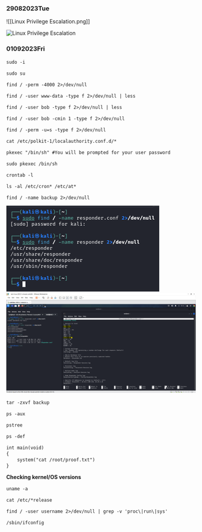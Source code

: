 ### 29082023Tue


![[Linux Privilege Escalation.png]]

![Linux Privilege Escalation](https://github.com/r1skkam/OffSec-PEN-200-OSCP-Preparation/assets/58542375/1908ed45-dc27-49ab-a4d5-275adbc1ebfd)

### 01092023Fri

```
sudo -i
```

```
sudo su
```

```
find / -perm -4000 2>/dev/null
```

```shell-session
find / -user www-data -type f 2>/dev/null | less
```

```shell-session
find / -user bob -type f 2>/dev/null | less
```

```
find / -user bob -cmin 1 -type f 2>/dev/null
```

```
find / -perm -u=s -type f 2>/dev/null
```

```
cat /etc/polkit-1/localauthority.conf.d/*
```

```
pkexec "/bin/sh" #You will be prompted for your user password
```

```
sudo pkexec /bin/sh
```

```
crontab -l
```

```
ls -al /etc/cron* /etc/at*
```

```
find / -name backup 2>/dev/null
```

![](Pasted%20image%2020231021151128.png)
![](Pasted%20image%2020231021151351.png)

```
tar -zxvf backup
```

```
ps -aux
```

```
pstree
```

```
ps -def
```

```
int main(void)
{
	system("cat /root/proof.txt")
}
```

**Checking kernel/OS versions**

```
uname -a
```

```
cat /etc/*release
```

```
find / -user username 2>/dev/null | grep -v 'proc\|run\|sys'
```

```
/sbin/ifconfig
```
